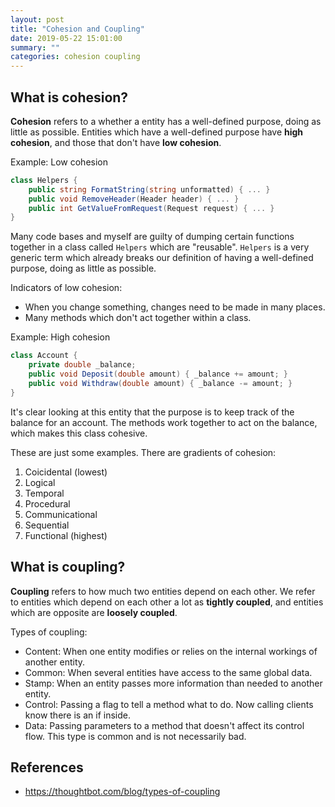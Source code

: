 ```yaml
---
layout: post
title: "Cohesion and Coupling"
date: 2019-05-22 15:01:00
summary: ""
categories: cohesion coupling
---
```


## What is cohesion?
**Cohesion** refers to a whether a entity has a well-defined purpose, doing as little as possible. Entities which have a well-defined purpose have **high cohesion**, and those that don't have **low cohesion**.

Example: Low cohesion
```csharp
class Helpers {
    public string FormatString(string unformatted) { ... }
    public void RemoveHeader(Header header) { ... }
    public int GetValueFromRequest(Request request) { ... }
}
```
Many code bases and myself are guilty of dumping certain functions together in a class called `Helpers` which are "reusable". `Helpers` is a very generic term which already breaks our definition of having a well-defined purpose, doing as little as possible.

Indicators of low cohesion:
- When you change something, changes need to be made in many places.
- Many methods which don't act together within a class.

Example: High cohesion
```csharp
class Account {
    private double _balance;
    public void Deposit(double amount) { _balance += amount; }
    public void Withdraw(double amount) { _balance -= amount; }
}
```
It's clear looking at this entity that the purpose is to keep track of the balance for an account. The methods work together to act on the balance, which makes this class cohesive.

These are just some examples. There are gradients of cohesion:
1. Coicidental (lowest)
2. Logical
3. Temporal
4. Procedural
5. Communicational
6. Sequential
7. Functional (highest)

## What is coupling?
**Coupling** refers to how much two entities depend on each other.
We refer to entities which depend on each other a lot as **tightly coupled**, and entities which are opposite are **loosely coupled**.

Types of coupling:
- Content: When one entity modifies or relies on the internal workings of another entity.
- Common: When several entities have access to the same global data.
- Stamp: When an entity passes more information than needed to another entity.
- Control: Passing a flag to tell a method what to do. Now calling clients know there is an if inside.
- Data: Passing parameters to a method that doesn't affect its control flow. This type is common and is not necessarily bad.

## References
- https://thoughtbot.com/blog/types-of-coupling